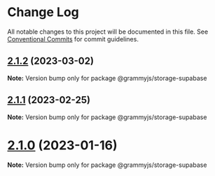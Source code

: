 # Change Log

All notable changes to this project will be documented in this file.
See [Conventional Commits](https://conventionalcommits.org) for commit guidelines.

## [2.1.2](https://github.com/grammyjs/storages/compare/v2.1.1...v2.1.2) (2023-03-02)

**Note:** Version bump only for package @grammyjs/storage-supabase

## [2.1.1](https://github.com/grammyjs/storages/compare/v2.1.0...v2.1.1) (2023-02-25)

**Note:** Version bump only for package @grammyjs/storage-supabase

# [2.1.0](https://github.com/grammyjs/storages/compare/v2.0.2...v2.1.0) (2023-01-16)

**Note:** Version bump only for package @grammyjs/storage-supabase
